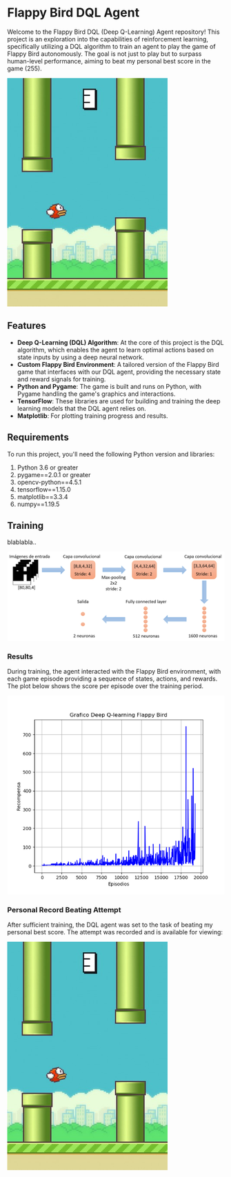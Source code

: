 # Flappy Bird DQL Agent

Welcome to the Flappy Bird DQL (Deep Q-Learning) Agent repository! This project is an exploration into the capabilities of reinforcement learning, specifically utilizing a DQL algorithm to train an agent to play the game of Flappy Bird autonomously. The goal is not just to play but to surpass human-level performance, aiming to beat my personal best score in the game (255).

![Training Progress](imgs/flappy.jpg)

## Features

- **Deep Q-Learning (DQL) Algorithm**: At the core of this project is the DQL algorithm, which enables the agent to learn optimal actions based on state inputs by using a deep neural network.
- **Custom Flappy Bird Environment**: A tailored version of the Flappy Bird game that interfaces with our DQL agent, providing the necessary state and reward signals for training.
- **Python and Pygame**: The game is built and runs on Python, with Pygame handling the game's graphics and interactions.
- **TensorFlow**: These libraries are used for building and training the deep learning models that the DQL agent relies on.
- **Matplotlib**: For plotting training progress and results.

## Requirements

To run this project, you'll need the following Python version and libraries:

1. Python 3.6 or greater
2. pygame==2.0.1 or greater
3. opencv-python==4.5.1
4. tensorflow==1.15.0
5. matplotlib==3.3.4
6. numpy==1.19.5

## Training
blablabla..

![CNN architecture](imgs/diagra_cnn.png)

### Results

During training, the agent interacted with the Flappy Bird environment, with each game episode providing a sequence of states, actions, and rewards. The plot below shows the score per episode over the training period.

![Plot Reward](imgs/flappy_reward.png)

### Personal Record Beating Attempt

After sufficient training, the DQL agent was set to the task of beating my personal best score. The attempt was recorded and is available for viewing:

[![Personal Record Attempt](imgs/flappy2.jpg)](https://youtu.be/EvDPlhKY_xo)